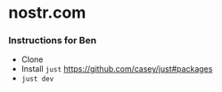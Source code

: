 # nostr.com
### Instructions for Ben
* Clone
* Install `just` https://github.com/casey/just#packages
* `just dev`

